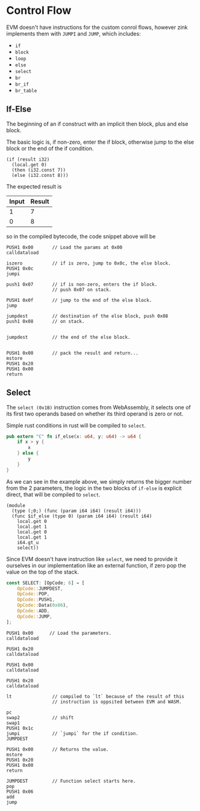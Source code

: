 # Control Flow

EVM doesn't have instructions for the custom conrol flows, however
zink implements them with `JUMPI` and `JUMP`, which includes:

- `if`
- `block`
- `loop`
- `else`
- `select`
- `br`
- `br_if`
- `br_table`

## If-Else

The beginning of an if construct with an implicit then block, plus and else block.

The basic logic is, if non-zero, enter the if block, otherwise jump to the else block
or the end of the if condition.

```wasm
(if (result i32)
  (local.get 0)
  (then (i32.const 7))
  (else (i32.const 8)))
```

The expected result is

| Input | Result |
| ----- | ------ |
| 1     | 7      |
| 0     | 8      |

so in the compiled bytecode, the code snippet above will be

```yul
PUSH1 0x00       // Load the params at 0x00
calldataload

iszero           // if is zero, jump to 0x0c, the else block.
PUSH1 0x0c
jumpi

push1 0x07       // if is non-zero, enters the if block.
                 // push 0x07 on stack.

PUSH1 0x0f       // jump to the end of the else block.
jump

jumpdest         // destination of the else block, push 0x08
push1 0x08       // on stack.


jumpdest         // the end of the else block.


PUSH1 0x00       // pack the result and return...
mstore
PUSH1 0x20
PUSH1 0x00
return
```

## Select

The `select (0x1B)` instruction comes from WebAssembly, it selects
one of its first two operands based on whether its third operand is
zero or not.

Simple rust conditions in rust will be compiled to `select`.

```rust
pub extern "C" fn if_else(x: u64, y: u64) -> u64 {
    if x > y {
        x
    } else {
        y
    }
}
```

As we can see in the example above, we simply returns the bigger
number from the 2 parameters, the logic in the two blocks of
`if-else` is explicit direct, that will be compiled to `select`.

```wasm
(module
  (type (;0;) (func (param i64 i64) (result i64)))
  (func $if_else (type 0) (param i64 i64) (result i64)
    local.get 0
    local.get 1
    local.get 0
    local.get 1
    i64.gt_u
    select))
```

Since EVM doesn't have instruction like `select`, we need to provide
it ourselves in our implementation like an external function, if zero
pop the value on the top of the stack.

```rust
const SELECT: [OpCode; 6] = [
    OpCode::JUMPDEST,
    OpCode::POP,
    OpCode::PUSH1,
    OpCode::Data(0x06),
    OpCode::ADD,
    OpCode::JUMP,
];
```

```yul
PUSH1 0x00      // Load the parameters.
calldataload

PUSH1 0x20
calldataload

PUSH1 0x00
calldataload

PUSH1 0x20
calldataload

lt               // compiled to `lt` because of the result of this
                 // instruction is oppsited between EVM and WASM.

pc
swap2            // shift
swap1
PUSH1 0x1c
jumpi            // `jumpi` for the if condition.
JUMPDEST

PUSH1 0x00       // Returns the value.
mstore
PUSH1 0x20
PUSH1 0x00
return

JUMPDEST         // Function select starts here.
pop
PUSH1 0x06
add
jump
```
